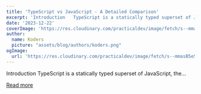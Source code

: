 ```yaml
---
title: 'TypeScript vs JavaScript - A Detailed Comparison'
excerpt: 'Introduction   TypeScript is a statically typed superset of JavaScript, the...'
date: '2023-12-22'
coverImage: 'https://res.cloudinary.com/practicaldev/image/fetch/s--mmasB5eS--/c_imagga_scale,f_auto,fl_progressive,h_420,q_auto,w_1000/https://dev-to-uploads.s3.amazonaws.com/uploads/articles/48in7p6q0390hromtzr3.jpg'
author:
  name: Koders
  picture: "assets/blog/authors/koders.png"
ogImage:
  url: 'https://res.cloudinary.com/practicaldev/image/fetch/s--mmasB5eS--/c_imagga_scale,f_auto,fl_progressive,h_420,q_auto,w_1000/https://dev-to-uploads.s3.amazonaws.com/uploads/articles/48in7p6q0390hromtzr3.jpg'
---
```


Introduction   TypeScript is a statically typed superset of JavaScript, the...

[Read more](https://dev.to/refine/typescript-vs-javascript-a-detailed-comparison-479f)
